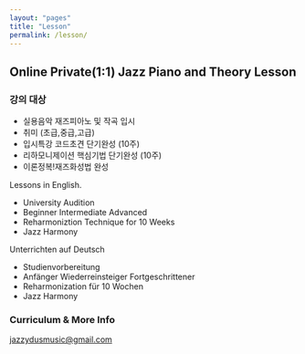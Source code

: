```yaml
---
layout: "pages"
title: "Lesson"
permalink: /lesson/
---
```


## Online Private(1:1) Jazz Piano and Theory Lesson

### 강의 대상

- 실용음악 재즈피아노 및 작곡 입시
- 취미 (초급,중급,고급)
- 입시특강 코드초견 단기완성 (10주)
- 리하모니제이션 핵심기법 단기완성 (10주)
- 이론정복!재즈화성법 완성


Lessons in English.

- University Audition
- Beginner Intermediate Advanced
- Reharmoniztion Technique for 10 Weeks
- Jazz Harmony

Unterrichten auf Deutsch

- Studienvorbereitung
- Anfänger Wiederreinsteiger Fortgeschrittener
- Reharmonization für 10 Wochen
- Jazz Harmony


### Curriculum & More Info
jazzydusmusic@gmail.com

